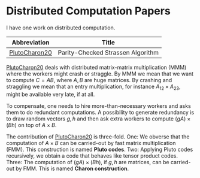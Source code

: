 
# Distributed Computation Papers

I have one work on distributed computation.

|  Abbreviation   |  Title                            |
| :-------------: | :-------------------------------: |
| [PlutoCharon20] | Parity-Checked Strassen Algorithm |

[PlutoCharon20] deals with distributed matrix-matrix multiplication (MMM)
where the workers might crash or straggle.
By MMM we mean that we want to compute $C=AB$, where $A, B$ are huge matrices.
By crashing and straggling we mean that an entry multiplication,
for instance $A_{12}\times A_{23}$, might be available very late, if at all.

To compensate, one needs to hire more-than-necessary workers
and asks them to do redundant computations.
A possibility to generate redundancy is to draw random vectors $g, h$
and then ask extra workers to compute $(gA)\times(Bh)$ on top of $A\times B$.

The contribution of [PlutoCharon20] is three-fold.
One: We obverse that the computation of $A\times B$
can be carried-out by fast matrix multiplication (FMM).
This construction is named **Pluto codes**.
Two: Applying Pluto codes recursively,
we obtain a code that behaves like tensor product codes.
Three: The computation of $(gA)\times(Bh)$,
if $g, h$ are matrices, can be carried-out by FMM.
This is named **Charon construction**.

[PlutoCharon20]: https://arxiv.org/abs/2011.15082
